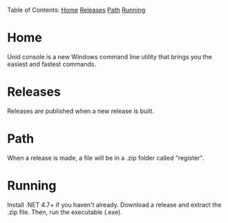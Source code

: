 Table of Contents:
[Home](#-Home)
[Releases](#-Releases)
[Path](#-Path)
[Running](#-Running)











  # Home
  Unid console is a new Windows command line utility that brings you the easiest and fastest commands.
  
  # Releases
  Releases are published when a new release is built.
  
  # Path
  When a release is made, a file will be in a .zip folder called "register".
  
  # Running
  Install .NET 4.7+ if you haven't already. Download a release and extract the .zip file. Then, run the executable (.exe).
